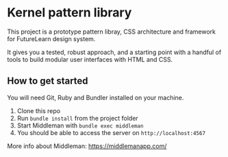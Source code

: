 Kernel pattern library
======================

This project is a prototype pattern libray, CSS architecture and framework for FutureLearn design system.

It gives you a tested, robust approach, and a starting point with a handful of tools to build modular user interfaces with HTML and CSS.


How to get started
------------------

You will need Git, Ruby and Bundler installed on your machine.

1.  Clone this repo
2.  Run `bundle install` from the project folder
3.  Start Middleman with `bundle exec middleman`
4.  You should be able to access the server on `http://localhost:4567`


More info about Middleman: https://middlemanapp.com/
